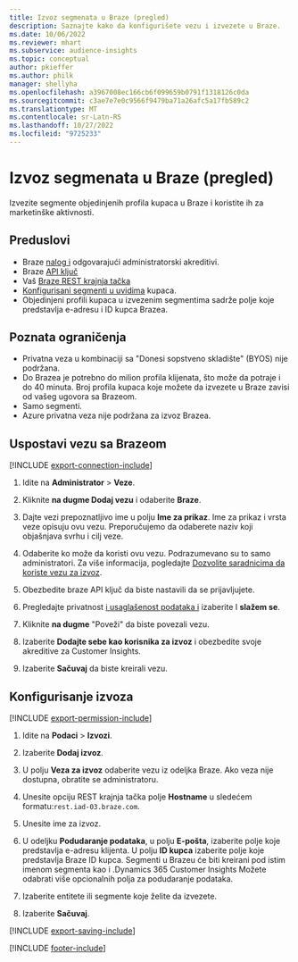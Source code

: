 ```yaml
---
title: Izvoz segmenata u Braze (pregled)
description: Saznajte kako da konfigurišete vezu i izvezete u Braze.
ms.date: 10/06/2022
ms.reviewer: mhart
ms.subservice: audience-insights
ms.topic: conceptual
author: pkieffer
ms.author: philk
manager: shellyha
ms.openlocfilehash: a3967008ec166cb6f099659b0791f1318126c0da
ms.sourcegitcommit: c3ae7e7e0c9566f9479ba71a26afc5a17fb589c2
ms.translationtype: MT
ms.contentlocale: sr-Latn-RS
ms.lasthandoff: 10/27/2022
ms.locfileid: "9725233"
---
```

# <a name="export-segments-to-braze-preview"></a>Izvoz segmenata u Braze (pregled)

Izvezite segmente objedinjenih profila kupaca u Braze i koristite ih za marketinške aktivnosti.

## <a name="prerequisites"></a>Preduslovi

- Braze [nalog i](https://www.braze.com/) odgovarajući administratorski akreditivi.
- Braze [API ključ](https://www.braze.com/docs/api/basics/)
- Vaš [Braze REST krajnja tačka](https://www.braze.com/docs/api/basics/#api-definitions) 
- [Konfigurisani segmenti u uvidima](segments.md) kupaca.
- Objedinjeni profili kupaca u izvezenim segmentima sadrže polje koje predstavlja e-adresu i ID kupca Brazea.

## <a name="known-limitations"></a>Poznata ograničenja

- Privatna veza u kombinaciji sa "Donesi sopstveno skladište" (BYOS) nije podržana.
- Do Brazea je potrebno do milion profila klijenata, što može da potraje i do 40 minuta. Broj profila kupaca koje možete da izvezete u Braze zavisi od vašeg ugovora sa Brazeom.
- Samo segmenti.
- Azure privatna veza nije podržana za izvoz Brazea.

## <a name="set-up-connection-to-braze"></a>Uspostavi vezu sa Brazeom

[!INCLUDE [export-connection-include](includes/export-connection-admn.md)]

1. Idite na **Administrator** > **Veze**.

1. Kliknite **na dugme Dodaj vezu** i odaberite **Braze**.

1. Dajte vezi prepoznatljivo ime u polju **Ime za prikaz**. Ime za prikaz i vrsta veze opisuju ovu vezu. Preporučujemo da odaberete naziv koji objašnjava svrhu i cilj veze.

1. Odaberite ko može da koristi ovu vezu. Podrazumevano su to samo administratori. Za više informacija, pogledajte [Dozvolite saradnicima da koriste vezu za izvoz](connections.md#allow-contributors-to-use-a-connection-for-exports).

1. Obezbedite braze API ključ da biste nastavili da se prijavljujete.

1. Pregledajte privatnost [i usaglašenost podataka i](connections.md#data-privacy-and-compliance) izaberite I **slažem se**.

1. Kliknite **na dugme** "Poveži" da biste povezali vezu.

1. Izaberite **Dodajte sebe kao korisnika za izvoz** i obezbedite svoje akreditive za Customer Insights.

1. Izaberite **Sačuvaj** da biste kreirali vezu.

## <a name="configure-an-export"></a>Konfigurisanje izvoza

[!INCLUDE [export-permission-include](includes/export-permission.md)]

1. Idite na **Podaci** > **Izvozi**.

1. Izaberite **Dodaj izvoz**.

1. U polju **Veza za izvoz** odaberite vezu iz odeljka Braze. Ako veza nije dostupna, obratite se administratoru.

1. Unesite opciju REST krajnja tačka polje **Hostname** u sledećem formatu:`rest.iad-03.braze.com`.

1. Unesite ime za izvoz.

1. U odeljku **Podudaranje podataka**, u polju **E-pošta**, izaberite polje koje predstavlja e-adresu klijenta. U polju **ID kupca** izaberite polje koje predstavlja Braze ID kupca. Segmenti u Brazeu će biti kreirani pod istim imenom segmenta kao i .Dynamics 365 Customer Insights Možete odabrati više opcionalnih polja za podudaranje podataka.

1. Izaberite entitete ili segmente koje želite da izvezete.

1. Izaberite **Sačuvaj**.

[!INCLUDE [export-saving-include](includes/export-saving.md)]

[!INCLUDE [footer-include](includes/footer-banner.md)]
